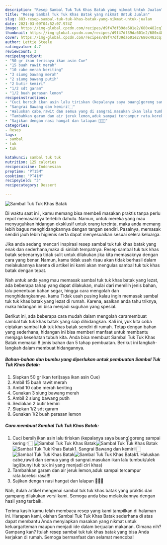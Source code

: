 ```yaml
---
description: "Resep Sambal Tuk Tuk Khas Batak yang nikmat Untuk Jualan"
title: "Resep Sambal Tuk Tuk Khas Batak yang nikmat Untuk Jualan"
slug: 883-resep-sambal-tuk-tuk-khas-batak-yang-nikmat-untuk-jualan
date: 2021-03-09T04:52:07.974Z
image: https://img-global.cpcdn.com/recipes/d9f47df39da601e2/680x482cq70/sambal-tuk-tuk-khas-batak-foto-resep-utama.jpg
thumbnail: https://img-global.cpcdn.com/recipes/d9f47df39da601e2/680x482cq70/sambal-tuk-tuk-khas-batak-foto-resep-utama.jpg
cover: https://img-global.cpcdn.com/recipes/d9f47df39da601e2/680x482cq70/sambal-tuk-tuk-khas-batak-foto-resep-utama.jpg
author: Lettie Steele
ratingvalue: 4.7
reviewcount: 3
recipeingredient:
- "50 gr ikan terisaya ikan asin Cue"
- "15 buah rawit merah"
- "10 cabe merah keriting"
- "3 siung bawang merah"
- "2 siung bawang putih"
- "2 butir kemiri"
- "1/2 sdt garam"
- "1/2 buah perasan lemon"
recipeinstructions:
- "Cuci bersih ikan asin lalu tiriskan (kepalanya saya buang)goreng sampai kering 👇🏻"
- "Sangrai Bawang dan kemiri👇🏻"
- "Haluskan cabe,rawit dan semua yang di sangrai.masukan ikan lalu tumbuk/ulek lagi(bunyi tuk tuk ini yang menjadi ciri khas)"
- "Tambahkan garam dan air jeruk lemon,aduk sampai tercampur rata.koreksi rasa!!!"
- "Sajikan dengan nasi hangat dan lalapan 🤤🤤🤤"
categories:
- Resep
tags:
- sambal
- tuk
- tuk

katakunci: sambal tuk tuk 
nutrition: 125 calories
recipecuisine: Indonesian
preptime: "PT15M"
cooktime: "PT41M"
recipeyield: "3"
recipecategory: Dessert

---
```



![Sambal Tuk Tuk Khas Batak](https://img-global.cpcdn.com/recipes/d9f47df39da601e2/680x482cq70/sambal-tuk-tuk-khas-batak-foto-resep-utama.jpg)

Di waktu  saat ini , kamu memang bisa membeli masakan praktis tanpa perlu repot memasaknya terlebih dahulu. Namun, untuk mereka yang mau menyuguhkan hidangan eksklusif untuk orang tercinta, maka anda memang lebih bagus menghidangkannya dengan tangan sendiri. Pasalnya, memasak sendiri jauh lebih higienis serta dapat menyesuaikan sesuai selera keluarga.

Jika anda sedang mencari inspirasi resep sambal tuk tuk khas batak yang enak dan sederhana,maka di sinilah tempatnya. Resep sambal tuk tuk khas batak  sebenarnya tidak sulit untuk dilakukan jika kita memasaknya dengan cara yang benar. Namun, kamu tidak usah risau akan tidak berhasil dalam melakukannya 
karena di artikel ini kami akan mengulas sambal tuk tuk khas batak dengan tepat.  



Nah untuk anda yang mau memasak sambal tuk tuk khas batak yang lezat, ada beberapa tahap yang dapat dilakukan, mulai dari memilih jenis bahan, lalu penentuan bahan segar, hingga cara mengolah dan menghidangkannya. kamu Tidak usah pusing kalau ingin memasak sambal tuk tuk khas batak yang lezat di rumah. Karena, asalkan anda  tahu triknya, maka hidangan ini bisa menjadi suguhan yang spesial.

Berikut ini, ada beberapa cara mudah dalam mengolah caramembuat sambal tuk tuk khas batak yang siap dihidangkan. Kali ini, yuk kita coba ciptakan sambal tuk tuk khas batak sendiri di rumah. Tetap dengan bahan yang sederhana, hidangan ini bisa memberi manfaat untuk membantu menjaga kesehatan tubuh kita. Anda bisa membuat Sambal Tuk Tuk Khas Batak memakai 8 jenis bahan dan 5 tahap pembuatan. Berikut ini langkah-langkah dalam membuat hidangannya.

<!--inarticleads1-->

##### Bahan-bahan dan bumbu yang diperlukan untuk pembuatan Sambal Tuk Tuk Khas Batak:

1. Siapkan 50 gr ikan teri(saya ikan asin Cue)
1. Ambil 15 buah rawit merah
1. Ambil 10 cabe merah keriting
1. Gunakan 3 siung bawang merah
1. Ambil 2 siung bawang putih
1. Sediakan 2 butir kemiri
1. Siapkan 1/2 sdt garam
1. Gunakan 1/2 buah perasan lemon




<!--inarticleads2-->

##### Cara membuat Sambal Tuk Tuk Khas Batak:

1. Cuci bersih ikan asin lalu tiriskan (kepalanya saya buang)goreng sampai kering 👇🏻
<img src="https://img-global.cpcdn.com/steps/6ea992f469b41ab3/160x128cq70/sambal-tuk-tuk-khas-batak-langkah-memasak-1-foto.jpg" alt="Sambal Tuk Tuk Khas Batak"><img src="https://img-global.cpcdn.com/steps/8fa9cad4e66df58b/160x128cq70/sambal-tuk-tuk-khas-batak-langkah-memasak-1-foto.jpg" alt="Sambal Tuk Tuk Khas Batak"><img src="https://img-global.cpcdn.com/steps/07a907a60c6d86e1/160x128cq70/sambal-tuk-tuk-khas-batak-langkah-memasak-1-foto.jpg" alt="Sambal Tuk Tuk Khas Batak">1. Sangrai Bawang dan kemiri👇🏻
<img src="https://img-global.cpcdn.com/steps/56a0b6b311ba0fc4/160x128cq70/sambal-tuk-tuk-khas-batak-langkah-memasak-2-foto.jpg" alt="Sambal Tuk Tuk Khas Batak"><img src="https://img-global.cpcdn.com/steps/c548d398d3d002d7/160x128cq70/sambal-tuk-tuk-khas-batak-langkah-memasak-2-foto.jpg" alt="Sambal Tuk Tuk Khas Batak">1. Haluskan cabe,rawit dan semua yang di sangrai.masukan ikan lalu tumbuk/ulek lagi(bunyi tuk tuk ini yang menjadi ciri khas)
1. Tambahkan garam dan air jeruk lemon,aduk sampai tercampur rata.koreksi rasa!!!
1. Sajikan dengan nasi hangat dan lalapan 🤤🤤🤤




Nah, itulah artikel mengenai  sambal tuk tuk khas batak  yang praktis dan gampang dilakukan versi kami. Semoga anda bisa melakukannya dengan hasil yang terbaik. 

Terima kasih kamu telah membaca resep yang kami tampilkan di halaman ini. Harapan kami, olahan  Sambal Tuk Tuk Khas Batak sederhana di atas dapat membantu Anda menyiapkan masakan yang nikmat untuk keluarga/teman maupun menjadi ide dalam berjualan makanan. Gimana nih? Gampang kan? Itulah resep sambal tuk tuk khas batak yang bisa Anda kerjakan di rumah. Semoga bermanfaat dan selamat mencoba!

